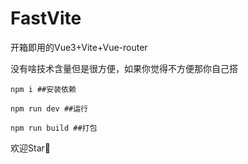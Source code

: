 # FastVite
开箱即用的Vue3+Vite+Vue-router

没有啥技术含量但是很方便，如果你觉得不方便那你自己搭

```
npm i ##安装依赖

npm run dev ##运行

npm run build ##打包
```

欢迎Star🌟
